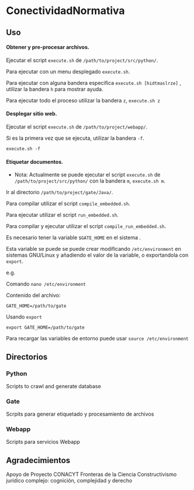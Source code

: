 # ConectividadNormativa

## Uso

#### Obtener y pre-procesar archivos.

Ejecutar el script ```execute.sh``` de ```/path/to/project/src/python/```.

Para ejecutar con un menu desplegado ```execute.sh```.

Para ejecutar con alguna bandera especifica ```execute.sh [hidtmaslrze]``` , utilizar la bandera ```h``` para mostrar ayuda.

Para ejecutar todo el proceso utilizar la bandera ```z```, ```execute.sh z```

#### Desplegar sitio web.

Ejecutar el script ```execute.sh``` de ```/path/to/project/webapp/```.

Si es la primera vez que se ejecuta, utilizar la bandera ```-f```.

```execute.sh -f```

#### Etiquetar documentos.

* Nota: Actualmente se puede ejecutar el script ```execute.sh``` de ```/path/to/project/src/python/``` con la bandera ```m```, ```execute.sh m```.

Ir al directorio ```/path/to/project/gate/Java/```.

Para compilar utilizar el script ```compile_embedded.sh```.

Para ejecutar utilizar el script ```run_embedded.sh```.

Para compilar y ejecutar utilizar el script ```compile_run_embedded.sh```.

Es necesario tener la variable ```$GATE_HOME``` en el sistema .

Esta variable se puede se puede crear modificando ```/etc/environment``` en sistemas GNU/Linux y añadiendo el valor de la variable, o exportandola con ```export```.

e.g.

Comando ```nano /etc/environment```

Contenido del archivo:

```
GATE_HOME=/path/to/gate
```

Usando ```export```

```
export GATE_HOME=/path/to/gate
```

Para recargar las variables de entorno puede usar ```source /etc/environment```

## Directorios

### Python

Scripts to crawl and generate database

### Gate

Scrpits para generar etiquetado y procesamiento de archivos

### Webapp

Scripts para servicios Webapp

## Agradecimientos

Apoyo de Proyecto CONACYT Fronteras de la Ciencia Constructivismo jurídico complejo: cognición, complejidad y derecho
